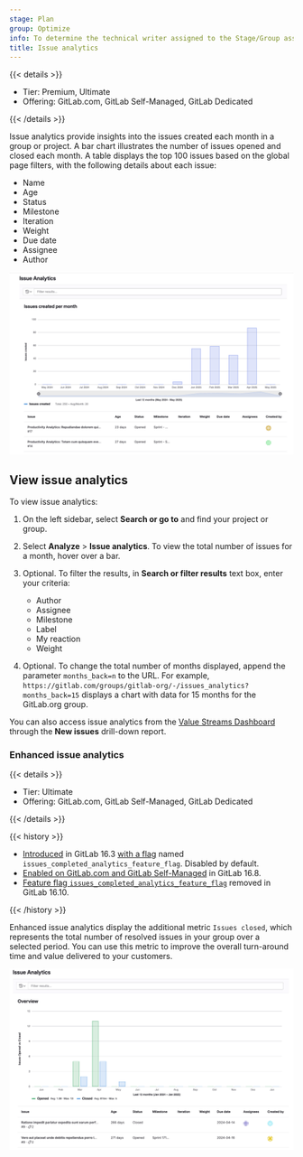 ```yaml
---
stage: Plan
group: Optimize
info: To determine the technical writer assigned to the Stage/Group associated with this page, see https://handbook.gitlab.com/handbook/product/ux/technical-writing/#assignments
title: Issue analytics
---
```


{{< details >}}

- Tier: Premium, Ultimate
- Offering: GitLab.com, GitLab Self-Managed, GitLab Dedicated

{{< /details >}}

Issue analytics provide insights into the issues created each month in a group or project.
A bar chart illustrates the number of issues opened and closed each month.
A table displays the top 100 issues based on the global page filters, with the following details about each issue:

- Name
- Age
- Status
- Milestone
- Iteration
- Weight
- Due date
- Assignee
- Author

![Issue analytics bar chart and table for a group](img/issue_analytics_v17_8.png)

## View issue analytics

To view issue analytics:

1. On the left sidebar, select **Search or go to** and find your project or group.
1. Select **Analyze** > **Issue analytics**. To view the total number of issues for a month, hover over a bar.
1. Optional. To filter the results, in **Search or filter results** text box, enter your criteria:

   - Author
   - Assignee
   - Milestone
   - Label
   - My reaction
   - Weight

1. Optional. To change the total number of months displayed, append the parameter `months_back=n` to the URL.
For example, `https://gitlab.com/groups/gitlab-org/-/issues_analytics?months_back=15`
displays a chart with data for 15 months for the GitLab.org group.

You can also access issue analytics from the [Value Streams Dashboard](../../analytics/value_streams_dashboard.md) through the **New issues** drill-down report.

### Enhanced issue analytics

{{< details >}}

- Tier: Ultimate
- Offering: GitLab.com, GitLab Self-Managed, GitLab Dedicated

{{< /details >}}

{{< history >}}

- [Introduced](https://gitlab.com/gitlab-org/gitlab/-/issues/233905/) in GitLab 16.3 [with a flag](../../../administration/feature_flags/_index.md) named `issues_completed_analytics_feature_flag`. Disabled by default.
- [Enabled on GitLab.com and GitLab Self-Managed](https://gitlab.com/gitlab-org/gitlab/-/issues/437542) in GitLab 16.8.
- [Feature flag `issues_completed_analytics_feature_flag`](https://gitlab.com/gitlab-org/gitlab/-/merge_requests/146766) removed in GitLab 16.10.

{{< /history >}}

Enhanced issue analytics display the additional metric `Issues closed`, which represents the total number of resolved issues in your group over a selected period.
You can use this metric to improve the overall turn-around time and value delivered to your customers.

![Enhanced issue analytics bar chart and table for a group](img/enhanced_issue_analytics_v17_8.png)
